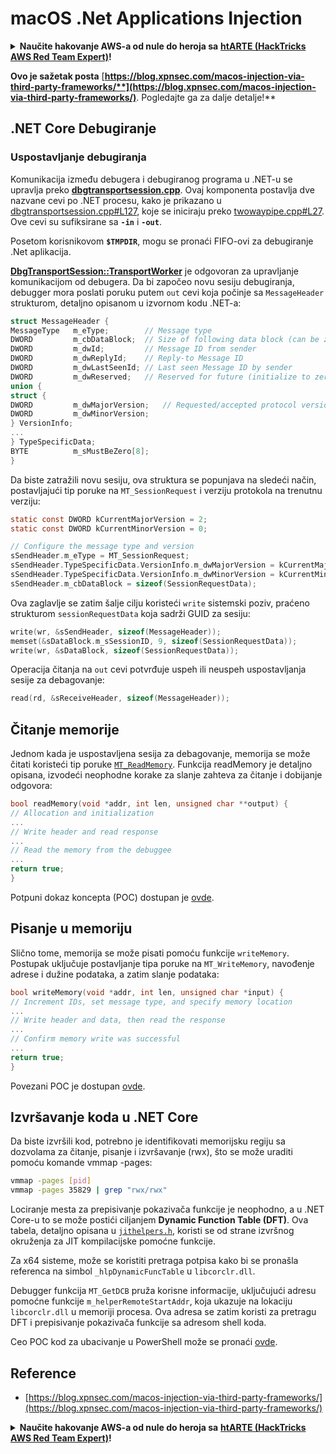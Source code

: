 # macOS .Net Applications Injection

<details>

<summary><strong>Naučite hakovanje AWS-a od nule do heroja sa</strong> <a href="https://training.hacktricks.xyz/courses/arte"><strong>htARTE (HackTricks AWS Red Team Expert)</strong></a><strong>!</strong></summary>

Drugi načini podrške HackTricks-u:

* Ako želite da vidite **vašu kompaniju reklamiranu na HackTricks-u** ili **preuzmete HackTricks u PDF formatu** proverite [**SUBSCRIPTION PLANS**](https://github.com/sponsors/carlospolop)!
* Nabavite [**zvanični PEASS & HackTricks swag**](https://peass.creator-spring.com)
* Otkrijte [**The PEASS Family**](https://opensea.io/collection/the-peass-family), našu kolekciju ekskluzivnih [**NFT-ova**](https://opensea.io/collection/the-peass-family)
* **Pridružite se** 💬 [**Discord grupi**](https://discord.gg/hRep4RUj7f) ili [**telegram grupi**](https://t.me/peass) ili nas **pratite** na **Twitter-u** 🐦 [**@carlospolopm**](https://twitter.com/hacktricks\_live)**.**
* **Podelite svoje hakovanje trikove slanjem PR-ova na** [**HackTricks**](https://github.com/carlospolop/hacktricks) i [**HackTricks Cloud**](https://github.com/carlospolop/hacktricks-cloud) github repozitorijume.

</details>

**Ovo je sažetak posta** [**https://blog.xpnsec.com/macos-injection-via-third-party-frameworks/**](https://blog.xpnsec.com/macos-injection-via-third-party-frameworks/)**. Pogledajte ga za dalje detalje!**

## .NET Core Debugiranje <a href="#net-core-debugging" id="net-core-debugging"></a>

### **Uspostavljanje debugiranja** <a href="#net-core-debugging" id="net-core-debugging"></a>

Komunikacija između debugera i debugiranog programa u .NET-u se upravlja preko [**dbgtransportsession.cpp**](https://github.com/dotnet/runtime/blob/0633ecfb79a3b2f1e4c098d1dd0166bc1ae41739/src/coreclr/debug/shared/dbgtransportsession.cpp). Ovaj komponenta postavlja dve nazvane cevi po .NET procesu, kako je prikazano u [dbgtransportsession.cpp#L127](https://github.com/dotnet/runtime/blob/0633ecfb79a3b2f1e4c098d1dd0166bc1ae41739/src/coreclr/debug/shared/dbgtransportsession.cpp#L127), koje se iniciraju preko [twowaypipe.cpp#L27](https://github.com/dotnet/runtime/blob/0633ecfb79a3b2f1e4c098d1dd0166bc1ae41739/src/coreclr/debug/debug-pal/unix/twowaypipe.cpp#L27). Ove cevi su sufiksirane sa **`-in`** i **`-out`**.

Posetom korisnikovom **`$TMPDIR`**, mogu se pronaći FIFO-ovi za debugiranje .Net aplikacija.

[**DbgTransportSession::TransportWorker**](https://github.com/dotnet/runtime/blob/0633ecfb79a3b2f1e4c098d1dd0166bc1ae41739/src/coreclr/debug/shared/dbgtransportsession.cpp#L1259) je odgovoran za upravljanje komunikacijom od debugera. Da bi započeo novu sesiju debugiranja, debugger mora poslati poruku putem `out` cevi koja počinje sa `MessageHeader` strukturom, detaljno opisanom u izvornom kodu .NET-a:

```c
struct MessageHeader {
MessageType   m_eType;        // Message type
DWORD         m_cbDataBlock;  // Size of following data block (can be zero)
DWORD         m_dwId;         // Message ID from sender
DWORD         m_dwReplyId;    // Reply-to Message ID
DWORD         m_dwLastSeenId; // Last seen Message ID by sender
DWORD         m_dwReserved;   // Reserved for future (initialize to zero)
union {
struct {
DWORD         m_dwMajorVersion;   // Requested/accepted protocol version
DWORD         m_dwMinorVersion;
} VersionInfo;
...
} TypeSpecificData;
BYTE          m_sMustBeZero[8];
}
```

Da biste zatražili novu sesiju, ova struktura se popunjava na sledeći način, postavljajući tip poruke na `MT_SessionRequest` i verziju protokola na trenutnu verziju:

```c
static const DWORD kCurrentMajorVersion = 2;
static const DWORD kCurrentMinorVersion = 0;

// Configure the message type and version
sSendHeader.m_eType = MT_SessionRequest;
sSendHeader.TypeSpecificData.VersionInfo.m_dwMajorVersion = kCurrentMajorVersion;
sSendHeader.TypeSpecificData.VersionInfo.m_dwMinorVersion = kCurrentMinorVersion;
sSendHeader.m_cbDataBlock = sizeof(SessionRequestData);
```

Ova zaglavlje se zatim šalje cilju koristeći `write` sistemski poziv, praćeno strukturom `sessionRequestData` koja sadrži GUID za sesiju:

```c
write(wr, &sSendHeader, sizeof(MessageHeader));
memset(&sDataBlock.m_sSessionID, 9, sizeof(SessionRequestData));
write(wr, &sDataBlock, sizeof(SessionRequestData));
```

Operacija čitanja na `out` cevi potvrđuje uspeh ili neuspeh uspostavljanja sesije za debagovanje:

```c
read(rd, &sReceiveHeader, sizeof(MessageHeader));
```

## Čitanje memorije

Jednom kada je uspostavljena sesija za debagovanje, memorija se može čitati koristeći tip poruke [`MT_ReadMemory`](https://github.com/dotnet/runtime/blob/f3a45a91441cf938765bafc795cbf4885cad8800/src/coreclr/src/debug/shared/dbgtransportsession.cpp#L1896). Funkcija readMemory je detaljno opisana, izvodeći neophodne korake za slanje zahteva za čitanje i dobijanje odgovora:

```c
bool readMemory(void *addr, int len, unsigned char **output) {
// Allocation and initialization
...
// Write header and read response
...
// Read the memory from the debuggee
...
return true;
}
```

Potpuni dokaz koncepta (POC) dostupan je [ovde](https://gist.github.com/xpn/95eefc14918998853f6e0ab48d9f7b0b).

## Pisanje u memoriju

Slično tome, memorija se može pisati pomoću funkcije `writeMemory`. Postupak uključuje postavljanje tipa poruke na `MT_WriteMemory`, navođenje adrese i dužine podataka, a zatim slanje podataka:

```c
bool writeMemory(void *addr, int len, unsigned char *input) {
// Increment IDs, set message type, and specify memory location
...
// Write header and data, then read the response
...
// Confirm memory write was successful
...
return true;
}
```

Povezani POC je dostupan [ovde](https://gist.github.com/xpn/7c3040a7398808747e158a25745380a5).

## Izvršavanje koda u .NET Core <a href="#net-core-code-execution" id="net-core-code-execution"></a>

Da biste izvršili kod, potrebno je identifikovati memorijsku regiju sa dozvolama za čitanje, pisanje i izvršavanje (rwx), što se može uraditi pomoću komande vmmap -pages:

```bash
vmmap -pages [pid]
vmmap -pages 35829 | grep "rwx/rwx"
```

Lociranje mesta za prepisivanje pokazivača funkcije je neophodno, a u .NET Core-u to se može postići ciljanjem **Dynamic Function Table (DFT)**. Ova tabela, detaljno opisana u [`jithelpers.h`](https://github.com/dotnet/runtime/blob/6072e4d3a7a2a1493f514cdf4be75a3d56580e84/src/coreclr/src/inc/jithelpers.h), koristi se od strane izvršnog okruženja za JIT kompilacijske pomoćne funkcije.

Za x64 sisteme, može se koristiti pretraga potpisa kako bi se pronašla referenca na simbol `_hlpDynamicFuncTable` u `libcorclr.dll`.

Debugger funkcija `MT_GetDCB` pruža korisne informacije, uključujući adresu pomoćne funkcije `m_helperRemoteStartAddr`, koja ukazuje na lokaciju `libcorclr.dll` u memoriji procesa. Ova adresa se zatim koristi za pretragu DFT i prepisivanje pokazivača funkcije sa adresom shell koda.

Ceo POC kod za ubacivanje u PowerShell može se pronaći [ovde](https://gist.github.com/xpn/b427998c8b3924ab1d63c89d273734b6).

## Reference

* [https://blog.xpnsec.com/macos-injection-via-third-party-frameworks/](https://blog.xpnsec.com/macos-injection-via-third-party-frameworks/)

<details>

<summary><strong>Naučite hakovanje AWS-a od nule do heroja sa</strong> <a href="https://training.hacktricks.xyz/courses/arte"><strong>htARTE (HackTricks AWS Red Team Expert)</strong></a><strong>!</strong></summary>

Drugi načini podrške HackTricks-u:

* Ako želite da vidite **vašu kompaniju reklamiranu na HackTricks-u** ili **preuzmete HackTricks u PDF formatu** proverite [**SUBSCRIPTION PLANS**](https://github.com/sponsors/carlospolop)!
* Nabavite [**zvanični PEASS & HackTricks swag**](https://peass.creator-spring.com)
* Otkrijte [**The PEASS Family**](https://opensea.io/collection/the-peass-family), našu kolekciju ekskluzivnih [**NFT-ova**](https://opensea.io/collection/the-peass-family)
* **Pridružite se** 💬 [**Discord grupi**](https://discord.gg/hRep4RUj7f) ili [**telegram grupi**](https://t.me/peass) ili nas **pratite** na **Twitter-u** 🐦 [**@carlospolopm**](https://twitter.com/hacktricks\_live)**.**
* **Podelite svoje hakovanje trikove slanjem PR-ova na** [**HackTricks**](https://github.com/carlospolop/hacktricks) i [**HackTricks Cloud**](https://github.com/carlospolop/hacktricks-cloud) github repozitorijume.

</details>
